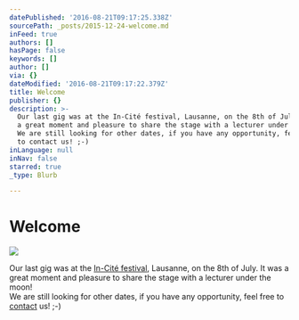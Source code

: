 ```yaml
---
datePublished: '2016-08-21T09:17:25.338Z'
sourcePath: _posts/2015-12-24-welcome.md
inFeed: true
authors: []
hasPage: false
keywords: []
author: []
via: {}
dateModified: '2016-08-21T09:17:22.379Z'
title: Welcome
publisher: {}
description: >-
  Our last gig was at the In-Cité festival, Lausanne, on the 8th of July. It was
  a great moment and pleasure to share the stage with a lecturer under the moon!
  We are still looking for other dates, if you have any opportunity, feel free
  to contact us! ;-)
inLanguage: null
inNav: false
starred: true
_type: Blurb

---
```

# Welcome
![](https://the-grid-user-content.s3-us-west-2.amazonaws.com/725f1b64-e88a-4960-8e1a-f899af0556a7.jpg)

Our last gig was at the [In-Cité festival][0], Lausanne, on the 8th of July. It was a great moment and pleasure to share the stage with a lecturer under the moon!  
We are still looking for other dates, if you have any opportunity, feel free to [contact][1] us! ;-)

[0]: http://incitelausanne.jimdo.com/vendredi-8-juillet/ "In-Cité Festival"
[1]: /contact "Contact"